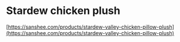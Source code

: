 # Stardew chicken plush

[https://sanshee.com/products/stardew-valley-chicken-pillow-plush](https://sanshee.com/products/stardew-valley-chicken-pillow-plush)